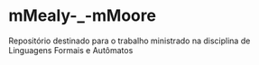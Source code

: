 # mMealy-_-mMoore
Repositório destinado para o trabalho ministrado na disciplina de Linguagens Formais e Autômatos
